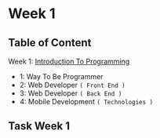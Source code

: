 # Week 1

## Table of Content

Week 1: [Introduction To Programming](https://github.com/x39OME/Ustudy-Application-Development-Camp/tree/main/Week%201/Content)
  - 1: Way To Be Programmer
  - 2: Web Developer `( Front End )`
  - 3: Web Developer `( Back End )`
  - 4: Mobile Development `( Technologies )`


## Task Week 1
